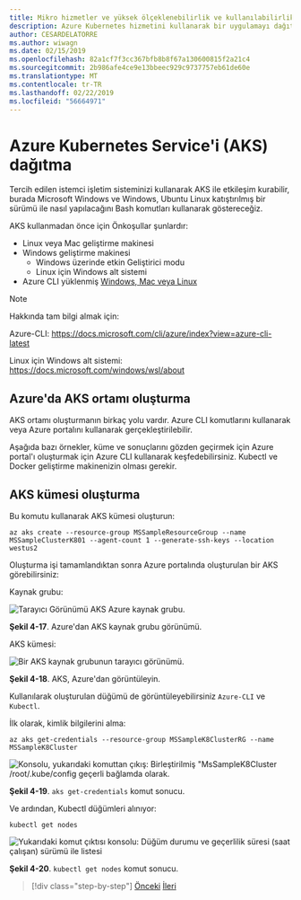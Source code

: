 ```yaml
---
title: Mikro hizmetler ve yüksek ölçeklenebilirlik ve kullanılabilirlik için birden çok kapsayıcılı uygulamaları yönetme
description: Azure Kubernetes hizmetini kullanarak bir uygulamayı dağıtmayı öğrenin.
author: CESARDELATORRE
ms.author: wiwagn
ms.date: 02/15/2019
ms.openlocfilehash: 82a1cf7f3cc367bfb8b8f67a130600815f2a21c4
ms.sourcegitcommit: 2b986afe4ce9e13bbeec929c9737757eb61de60e
ms.translationtype: MT
ms.contentlocale: tr-TR
ms.lasthandoff: 02/22/2019
ms.locfileid: "56664971"
---
```

# <a name="deploy-to-azure-kubernetes-service-aks"></a>Azure Kubernetes Service'i (AKS) dağıtma

Tercih edilen istemci işletim sisteminizi kullanarak AKS ile etkileşim kurabilir, burada Microsoft Windows ve Windows, Ubuntu Linux katıştırılmış bir sürümü ile nasıl yapılacağını Bash komutları kullanarak göstereceğiz.

AKS kullanmadan önce için Önkoşullar şunlardır:

- Linux veya Mac geliştirme makinesi
- Windows geliştirme makinesi
  - Windows üzerinde etkin Geliştirici modu
  - Linux için Windows alt sistemi
- Azure CLI yüklenmiş [Windows, Mac veya Linux](https://docs.microsoft.com/cli/azure/install-azure-cli?view=azure-cli-latest)

> [!NOTE]
> Hakkında tam bilgi almak için:
>
> Azure-CLI: <https://docs.microsoft.com/cli/azure/index?view=azure-cli-latest>
>
> Linux için Windows alt sistemi: <https://docs.microsoft.com/windows/wsl/about>

## <a name="create-the-aks-environment-in-azure"></a>Azure'da AKS ortamı oluşturma

AKS ortamı oluşturmanın birkaç yolu vardır. Azure CLI komutlarını kullanarak veya Azure portalını kullanarak gerçekleştirilebilir.

Aşağıda bazı örnekler, küme ve sonuçlarını gözden geçirmek için Azure portal'ı oluşturmak için Azure CLI kullanarak keşfedebilirsiniz. Kubectl ve Docker geliştirme makinenizin olması gerekir.  

## <a name="create-the-aks-cluster"></a>AKS kümesi oluşturma

Bu komutu kullanarak AKS kümesi oluşturun:

```console
az aks create --resource-group MSSampleResourceGroup --name MSSampleClusterK801 --agent-count 1 --generate-ssh-keys --location westus2
```

Oluşturma işi tamamlandıktan sonra Azure portalında oluşturulan bir AKS görebilirsiniz:

Kaynak grubu:

![Tarayıcı Görünümü AKS Azure kaynak grubu.](media/aks-resource-group-view.png)

**Şekil 4-17**. Azure'dan AKS kaynak grubu görünümü.

AKS kümesi:

![Bir AKS kaynak grubunun tarayıcı görünümü.](media/aks-cluster-view.png)

**Şekil 4-18**. AKS, Azure'dan görüntüleyin.

Kullanılarak oluşturulan düğümü de görüntüleyebilirsiniz `Azure-CLI` ve `Kubectl`.

İlk olarak, kimlik bilgilerini alma:

```console
az aks get-credentials --resource-group MSSampleK8ClusterRG --name MSSampleK8Cluster
```

![Konsolu, yukarıdaki komuttan çıkış: Birleştirilmiş "MsSampleK8Cluster /root/.kube/config geçerli bağlamda olarak.](media/get-credentials-command-result.png)

**Şekil 4-19**. `aks get-credentials` komut sonucu.

Ve ardından, Kubectl düğümleri alınıyor:

```console
kubectl get nodes
```

![Yukarıdaki komut çıktısı konsolu: Düğüm durumu ve geçerlilik süresi (saat çalışan) sürümü ile listesi](media/kubectl-get-nodes-command-result.png)

**Şekil 4-20**. `kubectl get nodes` komut sonucu.

>[!div class="step-by-step"]
>[Önceki](orchestrate-high-scalability-availability.md)
>[İleri](docker-apps-development-environment.md)
